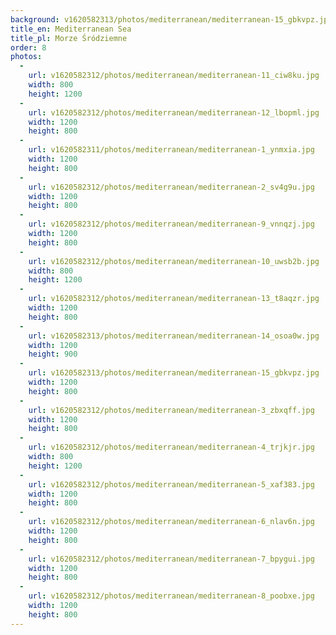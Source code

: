 ```yaml
---
background: v1620582313/photos/mediterranean/mediterranean-15_gbkvpz.jpg
title_en: Mediterranean Sea
title_pl: Morze Śródziemne
order: 8
photos:
  -
    url: v1620582312/photos/mediterranean/mediterranean-11_ciw8ku.jpg
    width: 800
    height: 1200
  -
    url: v1620582312/photos/mediterranean/mediterranean-12_lbopml.jpg
    width: 1200
    height: 800
  -
    url: v1620582311/photos/mediterranean/mediterranean-1_ynmxia.jpg
    width: 1200
    height: 800
  -
    url: v1620582312/photos/mediterranean/mediterranean-2_sv4g9u.jpg
    width: 1200
    height: 800
  -
    url: v1620582312/photos/mediterranean/mediterranean-9_vnnqzj.jpg
    width: 1200
    height: 800
  -
    url: v1620582312/photos/mediterranean/mediterranean-10_uwsb2b.jpg
    width: 800
    height: 1200
  -
    url: v1620582312/photos/mediterranean/mediterranean-13_t8aqzr.jpg
    width: 1200
    height: 800
  -
    url: v1620582313/photos/mediterranean/mediterranean-14_osoa0w.jpg
    width: 1200
    height: 900
  -
    url: v1620582313/photos/mediterranean/mediterranean-15_gbkvpz.jpg
    width: 1200
    height: 800
  -
    url: v1620582312/photos/mediterranean/mediterranean-3_zbxqff.jpg
    width: 1200
    height: 800
  -
    url: v1620582312/photos/mediterranean/mediterranean-4_trjkjr.jpg
    width: 800
    height: 1200
  -
    url: v1620582312/photos/mediterranean/mediterranean-5_xaf383.jpg
    width: 1200
    height: 800
  -
    url: v1620582312/photos/mediterranean/mediterranean-6_nlav6n.jpg
    width: 1200
    height: 800
  -
    url: v1620582312/photos/mediterranean/mediterranean-7_bpygui.jpg
    width: 1200
    height: 800
  -
    url: v1620582312/photos/mediterranean/mediterranean-8_poobxe.jpg
    width: 1200
    height: 800
---
```

